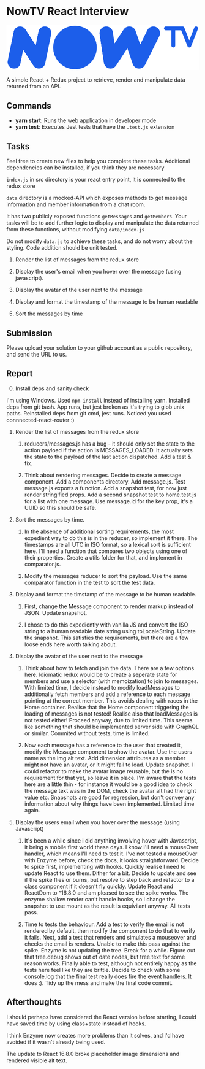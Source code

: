 # NowTV React Interview

![NowTV](./logo.png)

A simple React + Redux project to retrieve, render and manipulate data returned from an API.

## Commands

- **yarn start**: Runs the web application in developer mode
- **yarn test**: Executes Jest tests that have the `.test.js` extension

## Tasks

Feel free to create new files to help you complete these tasks. Additional dependencies can be installed, if you think they are necessary

`index.js` in src directory is your react entry point, it is connected to the redux store

`data` directory is a mocked-API which exposes methods to get message information and member information from a chat room.

It has two publicly exposed functions `getMessages` and `getMembers`. Your tasks will be to add further logic to display and manipulate the data returned from these functions, without modifying `data/index.js`

Do not modify `data.js` to achieve these tasks, and do not worry about the styling. Code addition should be unit tested.

1. Render the list of messages from the redux store

2. Display the user's email when you hover over the message (using javascript).

3. Display the avatar of the user next to the message

4. Display and format the timestamp of the message to be human readable

5. Sort the messages by time

## Submission

Please upload your solution to your github account as a public repository, and send the URL to us.

## Report

0. Install deps and sanity check

I'm using Windows. Used `npm install` instead of installing yarn.
Installed deps from git bash. App runs, but jest broken as it's trying to glob unix paths.
Reinstalled deps from git cmd, jest runs.
Noticed you used connnected-react-router :)

1. Render the list of messages from the redux store

    1. reducers/messages.js has a bug - it should only set the state to the action payload if the action is MESSAGES_LOADED. It actually sets the state to the payload of the last action dispatched. Add a test & fix. 

    2. Think about rendering messages. Decide to create a message component. Add a components directory. Add message.js. Test message.js exports a function. Add a snapshot test, for now just render stringified props. Add a second snapshot test to home.test.js for a list with one message. Use message.id for the key prop, it's a UUID so this should be safe.

2. Sort the messages by time.

    1. In the absence of additional sorting requirements, the most expedient way  to do this is in the reducer, so implement it there. The timestamps are all UTC in ISO format, so a lexical sort is sufficient here. I'll need a function that compares two objects using one of their properties. Create a utils folder for that, and implement in comparator.js.

    2. Modify the messages reducer to sort the payload. Use the same comparator function in the test to sort the test data.

3. Display and format the timstamp of the message to be human readable.

    1. First, change the Message component to render markup instead of JSON. Update snapshot.

    2. I chose to do this expediently with vanilla JS and convert the ISO string to a human readable date string using toLocaleString. Update the snapshot. This satisfies the requirements, but there are a few loose ends here worth talking about.

4. Display the avatar of the user next to the message

    1. Think about how to fetch and join the data. There are a few options here. Idiomatic redux would be to create a seperate state for members and use a selector (with memoization) to join to messages. With limited time, I decide instead to modify loadMessages to additionally fetch members and add a reference to each message pointing at the correct member. This avoids dealing with races in the Home container. Realise that the Home component triggering the loading of messages is not tested! Realise also that loadMessages is not tested either! Proceed anyway, due to limited time. This seems like something that should be implemented server side with GraphQL or similar. Commited without tests, time is limited.

    2. Now each message has a reference to the user that created it, modify the Message component to show the avatar. Use the users name as the img alt text. Add dimension attributes as a member might not have an avatar, or it might fail to load. Update snapshot. I could refactor to make the avatar image reusable, but the is no requirement for that yet, so leave it in place. I'm aware that the tests here are a little thin - for instance it would be a good idea to check the message text was in the DOM, check the avatar alt had the right value etc. Snapshots are good for regression, but don't convey any information about why things have been implemented. Limited time again.

5. Display the users email when you hover over the message (using Javascript)

    1. It's been a while since i did anything involving hover with Javascript, it being a mobile first world these days. I know I'll need a mouseOver handler, which means I'll need to test it. I've not tested a mouseOver with Enzyme before, check the docs, it looks straightforward. Decide to spike first, implementing with hooks. Quickly realise I need to update React to use them. Dither for a bit. Decide to update and see if the spike flies or burns, but resolve to step back and refactor to a class component if it doesn't fly quickly. Update React and ReactDom to ^16.8.0 and am pleased to see the spike works. The enzyme shallow render can't handle hooks, so I change the snapshot to use mount as the result is equivilant anyway. All tests pass. 

    2. Time to tests the behaviour. Add a test to verify the email is not rendered by default, then modify the component to do that to verify it fails. Next, add a test that renders and simulates a mouseover and checks the email is renders. Unable to make this pass against the spike. Enzyme is not updating the tree. Break for a while. Figure out that tree.debug shows out of date nodes, but tree.text for some reason works. Finally able to test, although not entirely happy as the tests here feel like they are brittle. Decide to check with some console.log that the final test really does fire the event handlers. It does :). Tidy up the mess and make the final code commit.

## Afterthoughts

I should perhaps have considered the React version before starting, I could have saved time by using class+state instead of hooks.

I think Enzyme now creates more problems than it solves, and I'd have avoided if it wasn't already being used.

The update to React 16.8.0 broke placeholder image dimensions and rendered visible alt text.
